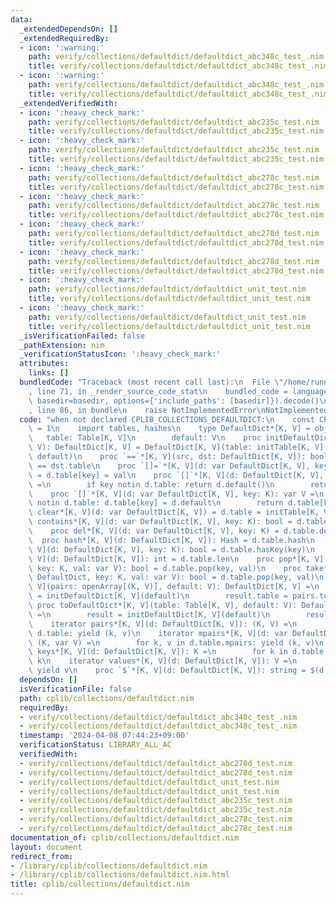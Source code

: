 ```yaml
---
data:
  _extendedDependsOn: []
  _extendedRequiredBy:
  - icon: ':warning:'
    path: verify/collections/defaultdict/defaultdict_abc348c_test_.nim
    title: verify/collections/defaultdict/defaultdict_abc348c_test_.nim
  - icon: ':warning:'
    path: verify/collections/defaultdict/defaultdict_abc348c_test_.nim
    title: verify/collections/defaultdict/defaultdict_abc348c_test_.nim
  _extendedVerifiedWith:
  - icon: ':heavy_check_mark:'
    path: verify/collections/defaultdict/defaultdict_abc235c_test.nim
    title: verify/collections/defaultdict/defaultdict_abc235c_test.nim
  - icon: ':heavy_check_mark:'
    path: verify/collections/defaultdict/defaultdict_abc235c_test.nim
    title: verify/collections/defaultdict/defaultdict_abc235c_test.nim
  - icon: ':heavy_check_mark:'
    path: verify/collections/defaultdict/defaultdict_abc278c_test.nim
    title: verify/collections/defaultdict/defaultdict_abc278c_test.nim
  - icon: ':heavy_check_mark:'
    path: verify/collections/defaultdict/defaultdict_abc278c_test.nim
    title: verify/collections/defaultdict/defaultdict_abc278c_test.nim
  - icon: ':heavy_check_mark:'
    path: verify/collections/defaultdict/defaultdict_abc278d_test.nim
    title: verify/collections/defaultdict/defaultdict_abc278d_test.nim
  - icon: ':heavy_check_mark:'
    path: verify/collections/defaultdict/defaultdict_abc278d_test.nim
    title: verify/collections/defaultdict/defaultdict_abc278d_test.nim
  - icon: ':heavy_check_mark:'
    path: verify/collections/defaultdict/defaultdict_unit_test.nim
    title: verify/collections/defaultdict/defaultdict_unit_test.nim
  - icon: ':heavy_check_mark:'
    path: verify/collections/defaultdict/defaultdict_unit_test.nim
    title: verify/collections/defaultdict/defaultdict_unit_test.nim
  _isVerificationFailed: false
  _pathExtension: nim
  _verificationStatusIcon: ':heavy_check_mark:'
  attributes:
    links: []
  bundledCode: "Traceback (most recent call last):\n  File \"/home/runner/.local/lib/python3.10/site-packages/onlinejudge_verify/documentation/build.py\"\
    , line 71, in _render_source_code_stat\n    bundled_code = language.bundle(stat.path,\
    \ basedir=basedir, options={'include_paths': [basedir]}).decode()\n  File \"/home/runner/.local/lib/python3.10/site-packages/onlinejudge_verify/languages/nim.py\"\
    , line 86, in bundle\n    raise NotImplementedError\nNotImplementedError\n"
  code: "when not declared CPLIB_COLLECTIONS_DEFAULTDICT:\n    const CPLIB_COLLECTIONS_DEFAULTDICT*\
    \ = 1\n    import tables, hashes\n    type DefaultDict*[K, V] = object\n     \
    \   table: Table[K, V]\n        default: V\n    proc initDefaultDict*[K, V](default:\
    \ V): DefaultDict[K, V] = DefaultDict[K, V](table: initTable[K, V](), default:\
    \ default)\n    proc `==`*[K, V](src, dst: DefaultDict[K, V]): bool = src.table\
    \ == dst.table\n    proc `[]=`*[K, V](d: var DefaultDict[K, V], key: K, val: V)\
    \ = d.table[key] = val\n    proc `[]`*[K, V](d: DefaultDict[K, V], key: K): V\
    \ =\n        if key notin d.table: return d.default()\n        return d.table[key]\n\
    \    proc `[]`*[K, V](d: var DefaultDict[K, V], key: K): var V =\n        if key\
    \ notin d.table: d.table[key] = d.default\n        return d.table[key]\n    proc\
    \ clear*[K, V](d: var DefaultDict[K, V]) = d.table = initTable[K, V](0)\n    proc\
    \ contains*[K, V](d: var DefaultDict[K, V], key: K): bool = d.table.contains(key)\n\
    \    proc del*[K, V](d: var DefaultDict[K, V], key: K) = d.table.del(key)\n  \
    \  proc hash*[K, V](d: DefaultDict[K, V]): Hash = d.table.hash\n    proc hasKey*[K,\
    \ V](d: DefaultDict[K, V], key: K): bool = d.table.hasKey(key)\n    proc len*[K,\
    \ V](d: DefaultDict[K, V]): int = d.table.len\n    proc pop*[K, V](d: var DefaultDict,\
    \ key: K, val: var V): bool = d.table.pop(key, val)\n    proc take*[K, V](d: var\
    \ DefaultDict, key: K, val: var V): bool = d.table.pop(key, val)\n    proc toDefaultDict*[K,\
    \ V](pairs: openArray[(K, V)], default: V): DefaultDict[K, V] =\n        result\
    \ = initDefaultDict[K, V](default)\n        result.table = pairs.toTable\n   \
    \ proc toDefaultDict*[K, V](table: Table[K, V], default: V): DefaultDict[K, V]\
    \ =\n        result = initDefaultDict[K, V](default)\n        result.table = table\n\
    \    iterator pairs*[K, V](d: DefaultDict[K, V]): (K, V) =\n        for k, v in\
    \ d.table: yield (k, v)\n    iterator mpairs*[K, V](d: var DefaultDict[K, V]):\
    \ (K, var V) =\n        for k, v in d.table.mpairs: yield (k, v)\n    iterator\
    \ keys*[K, V](d: DefaultDict[K, V]): K =\n        for k in d.table.keys: yield\
    \ k\n    iterator values*[K, V](d: DefaultDict[K, V]): V =\n        for v in d.table.values:\
    \ yield v\n    proc `$`*[K, V](d: DefaultDict[K, V]): string = $(d.table)\n"
  dependsOn: []
  isVerificationFile: false
  path: cplib/collections/defaultdict.nim
  requiredBy:
  - verify/collections/defaultdict/defaultdict_abc348c_test_.nim
  - verify/collections/defaultdict/defaultdict_abc348c_test_.nim
  timestamp: '2024-04-08 07:44:23+09:00'
  verificationStatus: LIBRARY_ALL_AC
  verifiedWith:
  - verify/collections/defaultdict/defaultdict_abc278d_test.nim
  - verify/collections/defaultdict/defaultdict_abc278d_test.nim
  - verify/collections/defaultdict/defaultdict_unit_test.nim
  - verify/collections/defaultdict/defaultdict_unit_test.nim
  - verify/collections/defaultdict/defaultdict_abc235c_test.nim
  - verify/collections/defaultdict/defaultdict_abc235c_test.nim
  - verify/collections/defaultdict/defaultdict_abc278c_test.nim
  - verify/collections/defaultdict/defaultdict_abc278c_test.nim
documentation_of: cplib/collections/defaultdict.nim
layout: document
redirect_from:
- /library/cplib/collections/defaultdict.nim
- /library/cplib/collections/defaultdict.nim.html
title: cplib/collections/defaultdict.nim
---
```

